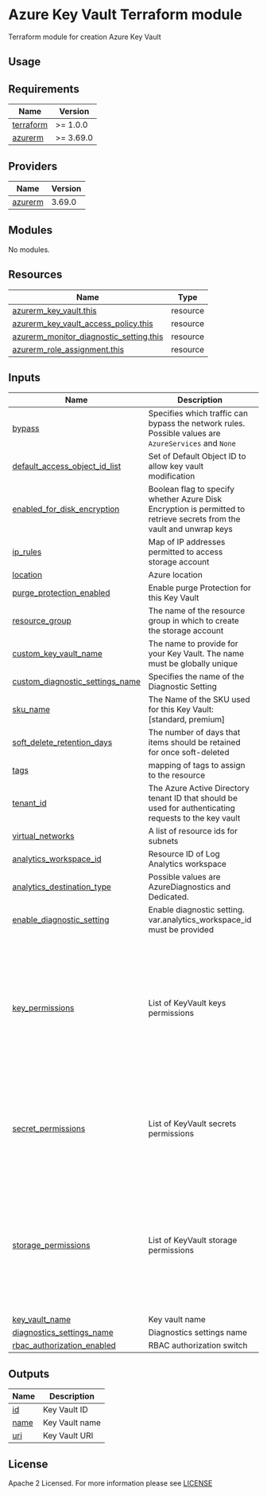# Azure Key Vault Terraform module
Terraform module for creation Azure Key Vault

## Usage

<!-- BEGIN_TF_DOCS -->
## Requirements

| Name                                                                      | Version   |
|---------------------------------------------------------------------------|-----------|
| <a name="requirement_terraform"></a> [terraform](#requirement\_terraform) | >= 1.0.0  |
| <a name="requirement_azurerm"></a> [azurerm](#requirement\_azurerm)       | >= 3.69.0 |

## Providers

| Name                                                          | Version |
|---------------------------------------------------------------|---------|
| <a name="provider_azurerm"></a> [azurerm](#provider\_azurerm) | 3.69.0  |

## Modules

No modules.

## Resources

| Name                                                                                                                                                  | Type     |
|-------------------------------------------------------------------------------------------------------------------------------------------------------|----------|
| [azurerm_key_vault.this](https://registry.terraform.io/providers/hashicorp/azurerm/latest/docs/resources/key_vault)                                   | resource |
| [azurerm_key_vault_access_policy.this](https://registry.terraform.io/providers/hashicorp/azurerm/latest/docs/resources/key_vault_access_policy)       | resource |
| [azurerm_monitor_diagnostic_setting.this](https://registry.terraform.io/providers/hashicorp/azurerm/latest/docs/resources/monitor_diagnostic_setting) | resource |
| [azurerm_role_assignment.this](https://registry.terraform.io/providers/hashicorp/azurerm/latest/docs/resources/role_assignment)                       | resource |

## Inputs

| Name                                                                                                                                  | Description                                                                                                           | Type           | Default                                                                                                                                                                                       | Required |
|---------------------------------------------------------------------------------------------------------------------------------------|-----------------------------------------------------------------------------------------------------------------------|----------------|-----------------------------------------------------------------------------------------------------------------------------------------------------------------------------------------------|:--------:|
| <a name="input_bypass"></a> [bypass](#input\_bypass)                                                                                  | Specifies which traffic can bypass the network rules. Possible values are `AzureServices` and `None`                  | `set(string)`  | <pre>[<br>  "AzureServices"<br>]</pre>                                                                                                                                                        |    no    |
| <a name="input_default_access_object_id_list"></a> [default\_access\_object\_id\_list](#input\_default\_access\_object\_id\_list)     | Set of Default Object ID to allow key vault modification                                                              | `set(string)`  | n/a                                                                                                                                                                                           |   yes    |
| <a name="input_enabled_for_disk_encryption"></a> [enabled\_for\_disk\_encryption](#input\_enabled\_for\_disk\_encryption)             | Boolean flag to specify whether Azure Disk Encryption is permitted to retrieve secrets from the vault and unwrap keys | `bool`         | `true`                                                                                                                                                                                        |    no    |
| <a name="input_ip_rules"></a> [ip\_rules](#input\_ip\_rules)                                                                          | Map of IP addresses permitted to access storage account                                                               | `map(string)`  | `null`                                                                                                                                                                                        |    no    |
| <a name="input_location"></a> [location](#input\_location)                                                                            | Azure location                                                                                                        | `string`       | n/a                                                                                                                                                                                           |   yes    |
| <a name="input_purge_protection_enabled"></a> [purge\_protection\_enabled](#input\_purge\_protection\_enabled)                        | Enable purge Protection for this Key Vault                                                                            | `bool`         | `false`                                                                                                                                                                                       |    no    |
| <a name="input_resource_group"></a> [resource\_group](#input\_resource\_group)                                                        | The name of the resource group in which to create the storage account                                                 | `string`       | n/a                                                                                                                                                                                           |   yes    |
| <a name="input_custom_key_vault_name"></a> [custom\_key\_vault\_name](#input\_custom\_key\_vault\_name)                               | The name to provide for your Key Vault. The name must be globally unique                                              | `string`       | `null`                                                                                                                                                                                        |    no    |
| <a name="input_custom_diagnostic_settings_name"></a> [custom\_diagnostic\_settings\_name](#input\_custom\_diagnostic\_settings\_name) | Specifies the name of the Diagnostic Setting                                                                          | `string`       | `null`                                                                                                                                                                                        |    no    |
| <a name="input_sku_name"></a> [sku\_name](#input\_sku\_name)                                                                          | The Name of the SKU used for this Key Vault: [standard, premium]                                                      | `string`       | `"standard"`                                                                                                                                                                                  |    no    |
| <a name="input_soft_delete_retention_days"></a> [soft\_delete\_retention\_days](#input\_soft\_delete\_retention\_days)                | The number of days that items should be retained for once soft-deleted                                                | `number`       | `7`                                                                                                                                                                                           |    no    |
| <a name="input_tags"></a> [tags](#input\_tags)                                                                                        | mapping of tags to assign to the resource                                                                             | `map(any)`     | `{}`                                                                                                                                                                                          |    no    |
| <a name="input_tenant_id"></a> [tenant\_id](#input\_tenant\_id)                                                                       | The Azure Active Directory tenant ID that should be used for authenticating requests to the key vault                 | `string`       | n/a                                                                                                                                                                                           |   yes    |
| <a name="input_virtual_networks"></a> [virtual\_networks](#input\_virtual\_networks)                                                  | A list of resource ids for subnets                                                                                    | `list(string)` | `null`                                                                                                                                                                                        |    no    |
| <a name="input_analytics_workspace_id"></a> [analytics\_workspace\_id](#input\_analytics\_workspace\_id)                              | Resource ID of Log Analytics workspace                                                                                | `string`       | `null`                                                                                                                                                                                        |    no    |
| <a name="input_analytics_destination_type"></a> [analytics\_destination\_type](#input\_analytics\_destination\_type)                  | Possible values are AzureDiagnostics and Dedicated.                                                                   | `string`       | `Dedicated`                                                                                                                                                                                   |    no    |
| <a name="input_enable_diagnostic_setting"></a> [enable\_diagnostic\_setting](#input\_enable\_diagnostic\_setting)                     | Enable diagnostic setting. var.analytics_workspace_id must be provided                                                | `bool`         | `false`                                                                                                                                                                                       |    no    |
| <a name="input_key_permissions"></a> [key\_permissions](#input\_key\_permissions)                                                     | List of KeyVault keys permissions                                                                                     | `list(string)` | <pre>[ <br> "Create",<br> "Backup",<br> "Update",<br> "Delete",<br> "Get",<br> "List",<br> "Purge",<br> "Recover",<br> "Restore",<br> "Import",<br> "GetRotationPolicy",<br> "SetRotationPolicy"<br>]</pre> |   yes    |
| <a name="input_secret_permissions"></a> [secret\_permissions](#input\_secret\_permissions)                                            | List of KeyVault secrets permissions                                                                                  | `list(string)` | <pre>[ <br> "Backup",<br> "Delete",<br> "Get",<br> "List",<br> "Purge",<br> "Recover",<br> "Restore",<br> "Set"<br>]</pre>                                                                    |    no    |
| <a name="input_storage_permissions"></a> [storage\_permissions](#input\_storage\_permissions)                                         | List of KeyVault storage permissions                                                                                  | `list(string)` | <pre>[ <br> "Get",<br> "List",<br> "Set",<br> "SetSAS",<br> "GetSAS",<br> "DeleteSAS",<br> "Update",<br> "RegenerateKey",<br> "Backup",<br> "Delete",<br> "Purge",<br> "Recover"<br>]</pre>                                                                                                                                                      |    no    |
| <a name="input_key_vault_name"></a> [key\_vault\_name](#input\_key\_vault\_name)                                                                                           | Key vault name                                                                                                      | `string`       | n/a                                                                                                                                                                                           |   yes    |
| <a name="input_diagnostics_settings_name"></a> [diagnostics\_settings\_name](#input\_diagnostics\_settings\_name)                                                                                           | Diagnostics settings name                                                                                                      | `string`       | n/a                                                                                                                                                                                           |   yes    |
| <a name="input_rbac_authorization_enabled"></a> [rbac\_authorization\_enabled](#input\_env)                                                                                           | RBAC authorization switch                                                                                                      | `bool`       | `false`                                                                                                                                                                                           |   no    |



## Outputs

| Name                                                                                 | Description                 |
|--------------------------------------------------------------------------------------|-----------------------------|
| <a name="output_id"></a> [id](#output\_id)                                           | Key Vault ID                |
| <a name="output_name"></a> [name](#output\_name)                                     | Key Vault name              |
| <a name="output_uri"></a> [uri](#output\_uri)                                        | Key Vault URI               |
<!-- END_TF_DOCS -->

## License

Apache 2 Licensed. For more information please see [LICENSE](https://github.com/data-platform-hq/terraform-azurerm-key-vault/tree/main/LICENSE)
